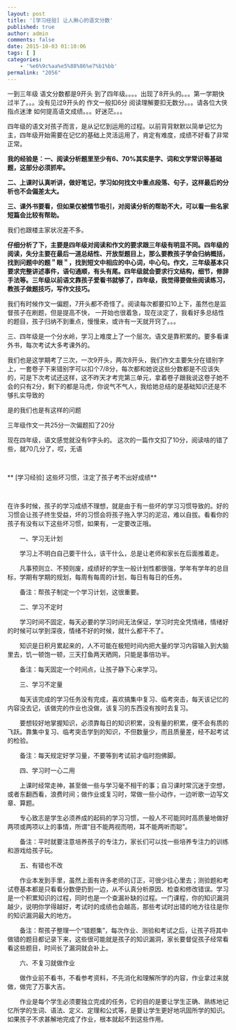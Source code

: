 ```yaml
---
layout: post
title: '[学习经验] 让人揪心的语文分数'
published: true
author: admin
comments: false
date: 2015-10-03 01:10:06
tags: [ ]
categories:
    - '%e6%9c%aa%e5%88%86%e7%b1%bb'
permalink: "2056"
---
```

一到三年级 语文分数都是9开头 到了四年级。。。。出现了8开头的。。。第一学期快过半了。。。没有见过9开头的 作文一般扣6分 阅读理解要扣无数分。。。请各位大侠指点迷津 如何提高语文成绩。。。好迷茫。。。

四年级的语文对孩子而言，是从记忆到运用的过程。以前背背默默以简单记忆为主，四年级开始需要在记忆的基础上灵活运用了，肯定有难度，成绩不好看了非常正常。
  
**我的经验是：一、阅读分析题里至少有6、70%其实是字、词和文学常识等基础题，这部分必须抓牢。**
  
 **二、上课时认真听讲，做好笔记，学习如何找文中重点段落、句子，这样最后的分析也不会偏差太大。**
  
 **三、课外书要看，但如果仅被情节吸引，对阅读分析的帮助不大，可以看一些名家短篇会比较有帮助。**

我们也跟楼主家状况差不多。
  
**仔细分析了下，主要是四年级对阅读和作文的要求跟三年级有明显不同。四年级的阅读，失分主要在最后一道总结性、开放型题目上，那么要教孩子学会归纳概括，找到问题中的题＂眼＂，找到短文中相应的中心词，中心句。作文，三年级基本只要求完整讲述事件，语句通顺，有头有尾。四年级就会要求行文结构，细节，修辞手法等。三年级以前语文靠孩子爱看书就够了，四年级，我觉得要做些阅读练习，教孩子做题技巧，写作文技巧。**

我们有时候作文一偏题，7开头都不奇怪了。阅读每次都要扣10上下，虽然也是监督孩子在刷题，但是提高不快， 一开始也很着急，现在淡定了，我看好多总结性的题目，孩子归纳不到重点，慢慢来，或许有一天就开窍了。。。

三、四年级是一个分水岭，学习上难度上了一个层次。语文是靠积累的。要多看课外书，每次考试大多考课外的。
  
我们也是这学期考了三次，一次9开头，两次8开头，我们作文主要失分在错别字上，一套卷子下来错别字可以扣个7/8分，每次都和她说这些分数都是不应该失的，可是下次考试还这样，这不昨天才考完第三单元，拿着卷子跟我说这卷子她不会的只有2分，剩下的都是马虎，你说气不气人，我给她总结的是基础知识还是不够扎实导致的

是的我们也是有这样的问题
  
三年级作文一共25分一次偏题扣了20分
  
现在四年级，语文感觉就没有9字头的。 这次的一篇作文扣了10分，阅读啥的错了些，就70几分了，哎，无语

&nbsp;

** [学习经验] 这些坏习惯，注定了孩子考不出好成绩**

&nbsp;

在许多时候，孩子的学习成绩不理想，就是由于有一些坏的学习习惯导致的。好的习惯会让孩子终生受益，坏的习惯会将孩子拖入学习的泥沼，难以自拔。看看你的孩子有没有以下这些坏习惯，如果有，一定要改正哦。


  　　一、学习无计划






  　　学习上不明白自己要干什么，该干什么，总是让老师和家长在后面推着走。



  　　凡事预则立、不预则废，成绩好的学生一般计划性都很强，学年有学年的总目标，学期有学期的规划，每周有每周的计划，每日有每日的任务。



  　　备注：帮孩子制定一个学习计划，这很重要。



  　　二、学习不定时






  　　学习时间不固定，每天必要的学习时间无法保证，学习时完全凭情绪，情绪好的时候可以学到深夜，情绪不好的时候，就什么都干不了。



  　　知识是日积月累起来的，人不可能在极短时间内把大量的学习内容输入到大脑里去，饥一顿饱一顿，三天打鱼两天晒网，只能是事倍功半。



  　　备注：每天固定一个时间点，让孩子静下心来学习。



  　　三、学习不定量



  　　每天该完成的学习任务没有完成，喜欢搞集中复习、临考突击，每天该记忆的内容没去记，该做完的作业也没做，该复习的东西没有按时去复习。



  　　要想较好地掌握知识，必须靠每日的知识积累，没有量的积累，便不会有质的飞跃。靠集中复习、临考突击学到的知识，不但数量少，而且质量差，经不起考试的检验。



  　　备注：每天规定好学习量，不要等到考试前才临时抱佛脚。



  　　四、学习时一心二用



  　　上课时经常走神，甚至做一些与学习毫不相干的事；自习课时常沉迷于空想，或者东翻西看，浪费时间；做作业或复习时，常做一些小动作，一边听歌一边写文章、算题。



  　　专心致志是学生必须养成的起码的学习习惯，一般人不可能同时高质量地做好两项或两项以上的事情，所谓“目不能两视而明，耳不能两听而聪”。



  　　备注：平时就要注意培养孩子的专注力，家长们可以找一些培养专注力的训练和游戏给孩子玩。



  　　五、有错也不改



  　　作业本发到手里，虽然上面有许多老师的订正，可很少往心里去；测验题和考试卷基本都是只看看分数便扔到一边，从不认真分析原因、检查和修改错误。学习是一个积累知识的过程，同时也是一个查漏补缺的过程。一门课程，你的知识漏洞越少，说明你学得越好，考试时的成绩也会越高，那些考试时出错的地方往往是你的知识漏洞最大的地方。



  　　备注：帮孩子整理一个“错题集”，每次作业、测验和考试之后，让孩子将其中做错的题目都记录下来，这些很可能就是孩子的知识漏洞，家长要督促孩子经常看看这些题目，时间长了漏洞就会补上。



  　　六、不复习就做作业






  　　做作业前不看书，不看参考资料，不先消化和理解所学的内容，作业拿过来就做，做完了万事大吉。



  　　作业是每个学生必须要独立完成的任务，它的目的是要让学生正确、熟练地记忆所学的生词、语法、定义、定理和公式等，是要让学生更好地巩固所学的知识。如果孩子不求甚解地完成了作业，根本就起不到这些作用。
